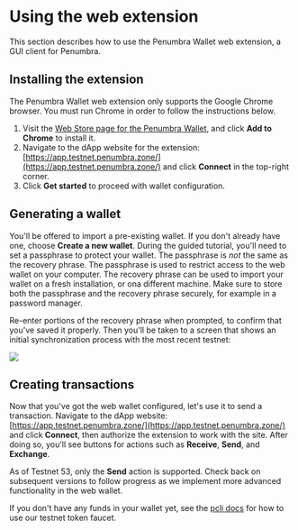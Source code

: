 # Using the web extension

This section describes how to use the Penumbra Wallet web extension, a GUI client for Penumbra.

## Installing the extension

The Penumbra Wallet web extension only supports the Google Chrome browser.
You must run Chrome in order to follow the instructions below.

1. Visit the [Web Store page for the Penumbra Wallet](https://chrome.google.com/webstore/detail/penumbra-wallet/lkpmkhpnhknhmibgnmmhdhgdilepfghe),
   and click **Add to Chrome** to install it.
2. Navigate to the dApp website for the extension: [https://app.testnet.penumbra.zone/](https://app.testnet.penumbra.zone/) and click **Connect** in the top-right corner.
3. Click **Get started** to proceed with wallet configuration.

## Generating a wallet
You'll be offered to import a pre-existing wallet. If you don't already have one, choose **Create a new wallet**.
During the guided tutorial, you'll need to set a passphrase to protect your wallet. The passphrase
is *not* the same as the recovery phrase. The passphrase is used to restrict access to the web wallet
on your computer. The recovery phrase can be used to import your wallet on a fresh installation, or
ona  different machine. Make sure to store both the passphrase and the recovery phrase
securely, for example in a password manager.

Re-enter portions of the recovery phrase when prompted, to confirm that you've saved it properly.
Then you'll be taken to a screen that shows an initial synchronization process with the most
recent testnet:

<!--
Do we want to maintain screenshots inside the web extension docs?
The image files will become out of data quickly, requiring maitnenance, and bloat the repo.
-->

<picture>
  <source srcset="../web-extension-sync-progress.png" media="(prefers-color-scheme: dark)" />
  <img src="../web-extension-sync-progress.png" />
</picture>

## Creating transactions
Now that you've got the web wallet configured, let's use it to send a transaction.
Navigate to the dApp website: [https://app.testnet.penumbra.zone/](https://app.testnet.penumbra.zone/) and click **Connect**,
then authorize the extension to work with the site. After doing so, you'll see buttons for actions
such as **Receive**, **Send**, and **Exchange**.

As of Testnet 53, only the **Send** action is supported. Check back on subsequent versions to follow progress
as we implement more advanced functionality in the web wallet.

If you don't have any funds in your wallet yet, see the [pcli docs](../pcli/wallet.md) for how to use our
testnet token faucet.
